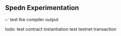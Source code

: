 ## Spedn Experimentation

✅ test the compiler output

todo:
test contract instantiation
test testnet transaction